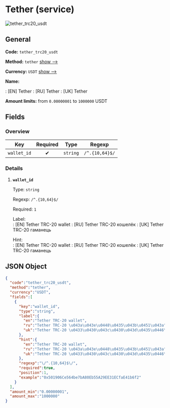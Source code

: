 
# Tether (service) 
![tether_trc20_usdt](https://static.openfintech.io/payout_methods/tether_trc20_usdt/logo.svg?w=400&c=v0.59.26#w24)  

## General 
 
**Code:** `tether_trc20_usdt` 
 
**Method:** `tether` [show -->](/payout-methods/tether/) 
 
**Currency:** `USDT` [show -->](/currencies/USDT/) 
 
**Name:** 
 
:	[EN] Tether 
:	[RU] Tether 
:	[UK] Tether 
 
**Amount limits:** from `0.00000001` to `1000000` USDT 

## Fields 

### Overview 

|Key|Required|Type|Regexp| 
|:---:|:---:|:---:|:---:| 
|`wallet_id`|✔|`string`|`/^.{10,64}$/`| 
 

### Details 
 
1. **`wallet_id`** 
 
	Type: `string` 
 
	Regexp: `/^.{10,64}$/` 
 
	Required: `1` 
 
	Label:  
	: [EN] Tether TRC-20 wallet 
	: [RU] Tether TRC-20 кошелёк 
	: [UK] Tether TRC-20 гаманець 
 
	Hint:  
	: [EN] Tether TRC-20 wallet 
	: [RU] Tether TRC-20 кошелёк 
	: [UK] Tether TRC-20 гаманець 
 

## JSON Object 

```json
{
  "code":"tether_trc20_usdt",
  "method":"tether",
  "currency":"USDT",
  "fields":[
    {
      "key":"wallet_id",
      "type":"string",
      "label":{
        "en":"Tether TRC-20 wallet",
        "ru":"Tether TRC-20 \u043a\u043e\u0448\u0435\u043b\u0451\u043a",
        "uk":"Tether TRC-20 \u0433\u0430\u043c\u0430\u043d\u0435\u0446\u044c"
      },
      "hint":{
        "en":"Tether TRC-20 wallet",
        "ru":"Tether TRC-20 \u043a\u043e\u0448\u0435\u043b\u0451\u043a",
        "uk":"Tether TRC-20 \u0433\u0430\u043c\u0430\u043d\u0435\u0446\u044c"
      },
      "regexp":"\/^.{10,64}$\/",
      "required":true,
      "position":1,
      "example":"0x501906Ce564be7bA80Eb55A29EE31ECfaE41b6f2"
    }
  ],
  "amount_min":"0.00000001",
  "amount_max":"1000000"
}
```  
